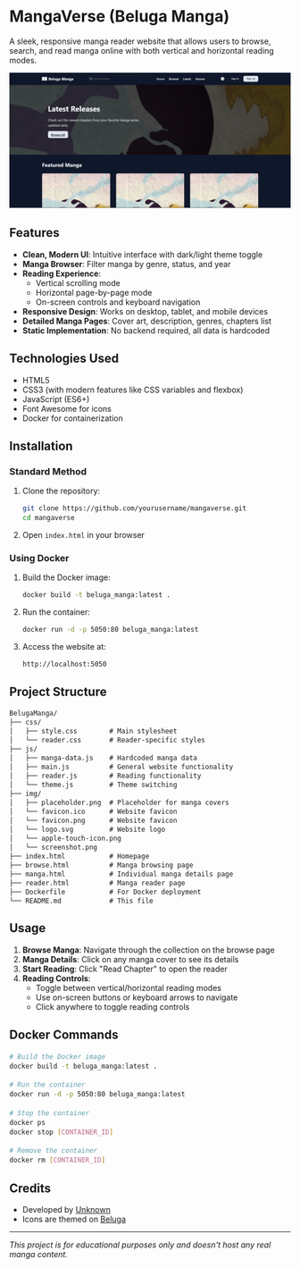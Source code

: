 # MangaVerse (Beluga Manga)

A sleek, responsive manga reader website that allows users to browse, search, and read manga online with both vertical and horizontal reading modes.

![MangaVerse Screenshot](img/screenshot.png)

## Features

- **Clean, Modern UI**: Intuitive interface with dark/light theme toggle
- **Manga Browser**: Filter manga by genre, status, and year
- **Reading Experience**: 
  - Vertical scrolling mode
  - Horizontal page-by-page mode
  - On-screen controls and keyboard navigation
- **Responsive Design**: Works on desktop, tablet, and mobile devices
- **Detailed Manga Pages**: Cover art, description, genres, chapters list
- **Static Implementation**: No backend required, all data is hardcoded

## Technologies Used

- HTML5
- CSS3 (with modern features like CSS variables and flexbox)
- JavaScript (ES6+)
- Font Awesome for icons
- Docker for containerization

## Installation

### Standard Method

1. Clone the repository:
   ```bash
   git clone https://github.com/yourusername/mangaverse.git
   cd mangaverse
   ```

2. Open `index.html` in your browser

### Using Docker

1. Build the Docker image:
   ```bash
   docker build -t beluga_manga:latest .
   ```

2. Run the container:
   ```bash
   docker run -d -p 5050:80 beluga_manga:latest
   ```

3. Access the website at:
   ```
   http://localhost:5050
   ```

## Project Structure

```
BelugaManga/
├── css/
│   ├── style.css        # Main stylesheet
│   └── reader.css       # Reader-specific styles
├── js/
│   ├── manga-data.js    # Hardcoded manga data
│   ├── main.js          # General website functionality
│   ├── reader.js        # Reading functionality
│   └── theme.js         # Theme switching
├── img/
│   ├── placeholder.png  # Placeholder for manga covers
│   └── favicon.ico      # Website favicon
│   └── favicon.png      # Website favicon
│   └── logo.svg         # Website logo
│   └── apple-touch-icon.png
│   └── screenshot.png
├── index.html           # Homepage
├── browse.html          # Manga browsing page
├── manga.html           # Individual manga details page
├── reader.html          # Manga reader page
├── Dockerfile           # For Docker deployment
└── README.md            # This file
```

## Usage

1. **Browse Manga**: Navigate through the collection on the browse page
2. **Manga Details**: Click on any manga cover to see its details
3. **Start Reading**: Click "Read Chapter" to open the reader
4. **Reading Controls**:
   - Toggle between vertical/horizontal reading modes
   - Use on-screen buttons or keyboard arrows to navigate
   - Click anywhere to toggle reading controls

## Docker Commands

```bash
# Build the Docker image
docker build -t beluga_manga:latest .

# Run the container
docker run -d -p 5050:80 beluga_manga:latest

# Stop the container
docker ps
docker stop [CONTAINER_ID]

# Remove the container
docker rm [CONTAINER_ID]
```

## Credits

- Developed by [Unknown](https://github.com/Unknown-086)
- Icons are themed on [Beluga](https://www.youtube.com/@Beluga1)

---

*This project is for educational purposes only and doesn't host any real manga content.*